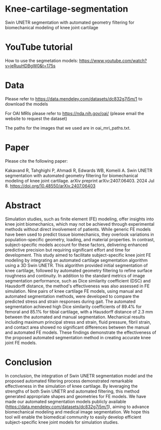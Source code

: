 # Knee-cartilage-segmentation
Swin UNETR segmentation with automated geometry filtering for biomechanical modeling of knee joint cartilage
# YouTube tutorial
How to use the segmetation models:
https://www.youtube.com/watch?v=jeRuuHDBgW0&t=175s

# Data
Please refer to https://data.mendeley.com/datasets/dc832g7j5m/1 to download the models

For OAI MRIs please refer to https://nda.nih.gov/oai/ (please email the website to request the dataset)

The paths for the images that we used are in oai_mri_paths.txt. 

# Paper
Please cite the following paper:

Kakavand R, Tahghighi P, Ahmadi R, Edwards WB, Komeili A. Swin UNETR segmentation with automated geometry filtering for biomechanical modeling of knee joint cartilage. arXiv preprint arXiv:2407.06403. 2024 Jul 8. https://doi.org/10.48550/arXiv.2407.06403

# Abstract
Simulation studies, such as finite element (FE) modeling, offer insights into knee joint biomechanics, which may not be achieved through experimental methods without direct involvement of patients. While generic FE models have been used to predict tissue biomechanics, they overlook variations in population-specific geometry, loading, and material properties. In contrast, subject-specific models account for these factors, delivering enhanced predictive precision but requiring significant effort and time for development. This study aimed to facilitate subject-specific knee joint FE modeling by integrating an automated cartilage segmentation algorithm using a 3D Swin UNETR. This algorithm provided initial segmentation of knee cartilage, followed by automated geometry filtering to refine surface roughness and continuity. In addition to the standard metrics of image segmentation performance, such as Dice similarity coefficient (DSC) and Hausdorff distance, the method's effectiveness was also assessed in FE simulation. Nine pairs of knee cartilage FE models, using manual and automated segmentation methods, were developed to compare the predicted stress and strain responses during gait. The automated segmentation achieved high Dice similarity coefficients of 89.4% for femoral and 85.1% for tibial cartilage, with a Hausdorff distance of 2.3 mm between the automated and manual segmentation. Mechanical results including maximum principal stress and strain, fluid pressure, fibril strain, and contact area showed no significant differences between the manual and automated FE models. These findings demonstrate the effectiveness of the proposed automated segmentation method in creating accurate knee joint FE models.
# Conclusion
In conclusion, the integration of Swin UNETR segmentation model and the proposed automated filtering process
demonstrated remarkable effectiveness in the simulation of knee cartilage. By leveraging the strengths of both Swin
UNETR and automated filtering, this method generated appropriate shapes and geometries for FE models. We have
made our automated segmentation models publicly available (https://data.mendeley.com/datasets/dc832g7j5m/1),
aiming to advance biomechanical modeling and medical image segmentation. We hope this tool will enable the
biomedical community to easily develop efficient subject-specific knee joint models for simulation studies.
